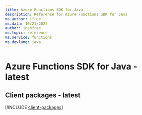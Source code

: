 ```yaml
---
title: Azure Functions SDK for Java
description: Reference for Azure Functions SDK for Java
ms.author: jfree
ms.data: 10/21/2022
author: joshfree
ms.topic: reference
ms.service: functions
ms.devlang: java
---
```

# Azure Functions SDK for Java - latest

## Client packages - latest
[!INCLUDE [client-packages](functions-client-index.md)]